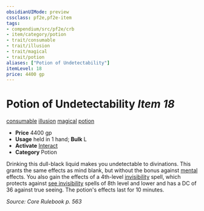 ```yaml
---
obsidianUIMode: preview
cssclass: pf2e,pf2e-item
tags:
- compendium/src/pf2e/crb
- item/category/potion
- trait/consumable
- trait/illusion
- trait/magical
- trait/potion
aliases: ["Potion of Undetectability"]
itemLevel: 18
price: 4400 gp
---
```

# Potion of Undetectability *Item 18*  
[consumable](../../../rules/traits/consumable.md)  [illusion](../../../rules/traits/illusion.md)  [magical](../../../rules/traits/magical.md)  [potion](../../../rules/traits/potion.md)  

- **Price** 4400 gp
- **Usage** held in 1 hand; **Bulk** L
- **Activate** [Interact](../../../rules/actions/interact.md)
- **Category** Potion

Drinking this dull-black liquid makes you undetectable to divinations. This grants the same effects as mind blank, but without the bonus against [mental](../../../rules/traits/mental.md) effects. You also gain the effects of a 4th-level [invisibility](../../spells/invisibility.md) spell, which protects against [see invisibility](../../spells/see-invisibility.md) spells of 8th level and lower and has a DC of 36 against true seeing. The potion's effects last for 10 minutes.

*Source: Core Rulebook p. 563*